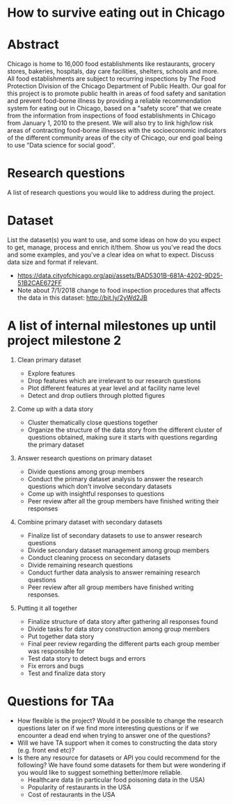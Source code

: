 # How to survive eating out in Chicago

# Abstract
Chicago is home to 16,000 food establishments like restaurants, grocery stores, bakeries, hospitals, day care facilities, shelters, schools and more. 
All food establishments are subject to recurring inspections by The Food Protection Division of the Chicago Department of Public Health.
Our goal for this project is to promote public health in areas of food safety and sanitation and prevent food-borne illness by providing a reliable recommendation system for eating out in Chicago, based on a "safety score" that we create from the information from inspections of food establishments in Chicago from January 1, 2010 to the present. 
We will also try to link high/low risk areas of contracting food-borne illnesses with the socioeconomic indicators of the different community areas of the city of Chicago, our end goal being to use “Data science for social good”.

# Research questions
A list of research questions you would like to address during the project. 

# Dataset
List the dataset(s) you want to use, and some ideas on how do you expect to get, manage, process and enrich it/them. Show us you've read the docs and some examples, and you've a clear idea on what to expect. Discuss data size and format if relevant.

- https://data.cityofchicago.org/api/assets/BAD5301B-681A-4202-9D25-51B2CAE672FF
- Note about 7/1/2018 change to food inspection procedures that affects the data in this dataset: http://bit.ly/2yWd2JB

# A list of internal milestones up until project milestone 2
1. Clean primary dataset 
 
    * Explore features
    * Drop features which are irrelevant to our research questions
    * Plot different features at year level and at facility name level
    * Detect and drop outliers through plotted figures

1. Come up with a data story

    * Cluster thematically close questions together
    * Organize the structure of the data story from the different cluster of questions obtained, making sure it starts with questions regarding the primary dataset

1. Answer research questions on primary dataset

    * Divide questions among group members
    * Conduct the primary dataset analysis to answer the research questions which don't involve secondary datasets
    * Come up with insightful responses to questions
    * Peer review after all the group members have finished writing their responses

1. Combine primary dataset with secondary datasets

    * Finalize list of secondary datasets to use to answer research questions
    * Divide secondary dataset management among group members
    * Conduct cleaning process on secondary datasets
    * Divide remaining research questions
    * Conduct further data analysis to answer remaining research questions
    * Peer review after all group members have finished writing responses.

1. Putting it all together

    * Finalize structure of data story after gathering all responses found
    * Divide tasks for data story construction among group members
    * Put together data story
    * Final peer review regarding the different parts each group member was responsible for
    * Test data story to detect bugs and errors
    * Fix errors and bugs
    * Test and finalize data story


# Questions for TAa
* How flexible is the project? Would it be possible to change the research questions later on if we find more interesting questions or if we encounter a dead end when trying to answer one of the questions?
* Will we have TA support when it comes to constructing the data story (e.g. front end etc)?
* Is there any resource for datasets or API you could recommend for the following? We have found some datasets for them but were wondering if you would like to suggest something better/more reliable.
    * Healthcare data (in particular food poisoning data in the USA)
    * Popularity of restaurants in the USA
    * Cost of restaurants in the USA
